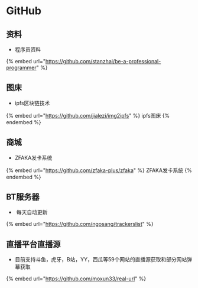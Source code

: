 # GitHub

## 资料

* 程序员资料

{% embed url="https://github.com/stanzhai/be-a-professional-programmer" %}



## 图床

* ipfs区块链技术

{% embed url="https://github.com/jialezi/img2ipfs" %}
ipfs图床
{% endembed %}

## 商城

* ZFAKA发卡系统

{% embed url="https://github.com/zfaka-plus/zfaka" %}
ZFAKA发卡系统
{% endembed %}

## BT服务器

* ​    每天自动更新

{% embed url="https://github.com/ngosang/trackerslist" %}

## 直播平台直播源

* 目前支持斗鱼，虎牙，B站，YY，西瓜等59个网站的直播源获取和部分网站弹幕获取

{% embed url="https://github.com/moxun33/real-url" %}
